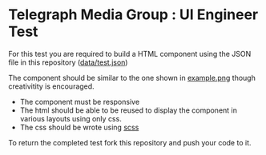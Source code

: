 Telegraph Media Group : UI Engineer Test
========================================

For this test you are required to build a HTML component using the JSON file in this repository ([data/test.json](data/test.json))

The component should be similar to the one shown in [example.png](example.png) though creativitity is encouraged.

* The component must be responsive
* The html should be able to be reused to display the component in various layouts using only css.
* The css should be wrote using [scss](http://sass-lang.com/) 

To return the completed test fork this repository and push your code to it.
